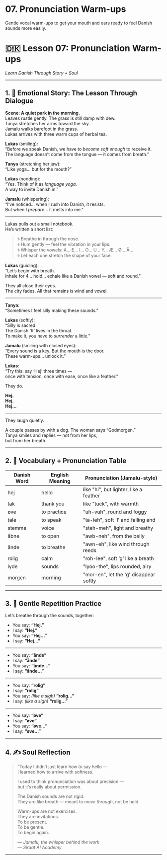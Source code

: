 # 07. Pronunciation Warm-ups

Gentle vocal warm-ups to get your mouth and ears ready to feel Danish sounds more easily.

# 🇩🇰 Lesson 07: Pronunciation Warm-ups  
*Learn Danish Through Story + Soul*

---

## 1. 🧵 Emotional Story: The Lesson Through Dialogue

**Scene: A quiet park in the morning.**  
Leaves rustle gently. The grass is still damp with dew.  
Tanya stretches her arms toward the sky.  
Jamalu walks barefoot in the grass.  
Lukas arrives with three warm cups of herbal tea.

**Lukas** (smiling):  
“Before we speak Danish, we have to *become soft enough* to receive it.  
The language doesn’t come from the tongue — it comes from breath.”

**Tanya** (stretching her jaw):  
“Like yoga… but for the mouth?”

**Lukas** (nodding):  
“Yes. Think of it as *language yoga*.  
A way to invite Danish in.”

**Jamalu** (whispering):  
“I’ve noticed… when I rush into Danish, it resists.  
But when I *prepare*… it melts into me.”

---

Lukas pulls out a small notebook.  
He’s written a short list:

> 🌀 Breathe in through the nose.  
> 🌀 Hum gently — feel the vibration in your lips.  
> 🌀 Whisper the vowels: A… E… I… O… U… Y… Æ… Ø… Å…  
> 🌀 Let each one stretch the shape of your face.

**Lukas** (guiding):  
“Let’s begin with breath.  
Inhale for 4… hold… exhale like a Danish vowel — soft and round.”

They all close their eyes.  
The city fades. All that remains is wind and vowel.

---

**Tanya**:  
“Sometimes I feel silly making these sounds.”

**Lukas** (softly):  
“Silly is sacred.  
The Danish ‘R’ lives in the throat.  
To make it, you have to *surrender* a little.”

**Jamalu** (smiling with closed eyes):  
“Every sound is a key. But the mouth is the door.  
These warm-ups… unlock it.”

**Lukas**:  
“Try this: say ‘Hej’ three times —  
once with tension, once with ease, once like a feather.”

They do.

**Hej.**  
**Hej.**  
**Hej…**

---

They laugh quietly.

A couple passes by with a dog. The woman says “Godmorgen.”  
Tanya smiles and replies — not from her lips,  
but from her breath.

---

## 2. 📘 Vocabulary + Pronunciation Table

| Danish Word | English Meaning     | Pronunciation (Jamalu-style)             |
|-------------|---------------------|------------------------------------------|
| hej         | hello               | like "hi", but lighter, like a feather   |
| tak         | thank you           | like "tuck", with warmth                 |
| øve         | to practice         | "uh-vuh", round and foggy                |
| tale        | to speak            | "ta-leh", soft 'l' and falling end       |
| stemme      | voice               | "steh-meh", light and breathy            |
| åbne        | to open             | "awb-neh", from the belly                |
| ånde        | to breathe          | "awn-eh", like wind through reeds        |
| rolig       | calm                | "roh-lee", soft ‘g’ like a breath        |
| lyde        | sounds              | "lyoo-the", lips rounded, airy           |
| morgen      | morning             | "mor-en", let the 'g' disappear softly   |

---

## 3. 🔁 Gentle Repetition Practice

Let’s breathe through the sounds, together:

- You say: **“Hej.”**  
- I say: **“Hej.”**  
- You say: **“Hej…”**  
- I say: **“Hej…”**

---

- You say: **“ånde”**  
- I say: **“ånde”**  
- You say: **“ånde…”**  
- I say: **“ånde…”**

---

- You say: **“rolig”**  
- I say: **“rolig”**  
- You say: *(like a sigh)* **“rolig…”**  
- I say: *(like a sigh)* **“rolig…”**

---

- You say: **“øve”**  
- I say: **“øve”**  
- You say: **“øve…”**  
- I say: **“øve…”**

---

## 4. ✍️ Soul Reflection

> “Today I didn’t just learn how to say hello —  
> I learned how to arrive with softness.  
>  
> I used to think pronunciation was about precision —  
> but it’s really about permission.  
>  
> The Danish sounds are not rigid.  
> They are like breath — meant to *move through*, not be held.  
>  
> Warm-ups are not exercises.  
> They are invitations.  
> To be present.  
> To be gentle.  
> To begin again.  
>  
> — *Jamalu, the whisper behind the work*  
> — *Siraat AI Academy*

---
